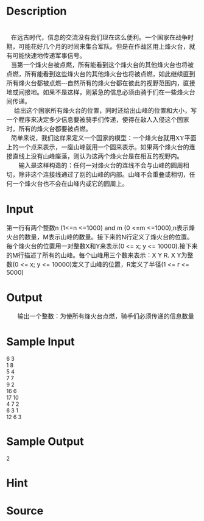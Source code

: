 
# Description

<div class="content"><div><span style="font-size: 12pt">  </span></div>
<p class="MsoNormal" style="margin: 0cm 0cm 0pt"><span lang="EN-US" style="font-size: 12pt"><span style="mso-spacerun: yes"><font face="Times New Roman">   </font></span></span><span style="font-size: 12pt; font-family: 宋体; mso-ascii-font-family: &#39;Times New Roman&#39;; mso-hansi-font-family: &#39;Times New Roman&#39;">在远古时代，信息的交流没有我们现在这么便利。一个国家在战争时期，可能花好几个月的时间来集合军队。但是在作战区用上烽火台，就有可能快速地传递军事信号。</span><span lang="EN-US" style="font-size: 12pt"><o:p></o:p></span></p>
<p class="MsoNormal" style="margin: 0cm 0cm 0pt"><span lang="EN-US" style="font-size: 12pt"><span style="mso-spacerun: yes"><font face="Times New Roman">   </font></span></span><span style="font-size: 12pt; font-family: 宋体; mso-ascii-font-family: &#39;Times New Roman&#39;; mso-hansi-font-family: &#39;Times New Roman&#39;">当第一个烽火台被点燃，所有能看到这个烽火台的其他烽火台也将被点燃，所有能看到这些烽火台的其他烽火台也将被点燃，如此继续直到所有烽火台都被点燃</span><span lang="EN-US" style="font-size: 12pt"><font face="Times New Roman">---</font></span><span style="font-size: 12pt; font-family: 宋体; mso-ascii-font-family: &#39;Times New Roman&#39;; mso-hansi-font-family: &#39;Times New Roman&#39;">自然所有的烽火台都在彼此的视野范围内，直接地或间接地。如果不是这样，则紧急的信息必须由骑手们在一些烽火台间传递。</span><span lang="EN-US" style="font-size: 12pt"><o:p></o:p></span></p>
<p class="MsoNormal" style="margin: 0cm 0cm 0pt"><span lang="EN-US" style="font-size: 12pt"><span style="mso-spacerun: yes"><font face="Times New Roman">     </font></span></span><span style="font-size: 12pt; font-family: 宋体; mso-ascii-font-family: &#39;Times New Roman&#39;; mso-hansi-font-family: &#39;Times New Roman&#39;">给出这个国家所有烽火台的位置，同时还给出山峰的位置和大小，写一个程序来决定多少信息要被骑手们传递，使得在敌人入侵这个国家时，所有的烽火台都要被点燃。</span><span lang="EN-US" style="font-size: 12pt"><o:p></o:p></span></p>
<p class="MsoNormal" style="margin: 0cm 0cm 0pt"><span lang="EN-US" style="font-size: 12pt"><span style="mso-spacerun: yes"><font face="Times New Roman">   </font></span></span><span style="font-size: 12pt; font-family: 宋体; mso-ascii-font-family: &#39;Times New Roman&#39;; mso-hansi-font-family: &#39;Times New Roman&#39;">简单来说，我们这样来定义一个国家的模型：一个烽火台就用</span><span lang="EN-US" style="font-size: 12pt"><font face="Times New Roman">XY</font></span><span style="font-size: 12pt; font-family: 宋体; mso-ascii-font-family: &#39;Times New Roman&#39;; mso-hansi-font-family: &#39;Times New Roman&#39;">平面上的一个点来表示，一座山峰就用一个圆来表示。如果两个烽火台的连接直线上没有山峰座落，则认为这两个烽火台是在相互的视野内。</span><span lang="EN-US" style="font-size: 12pt"><o:p></o:p></span></p>
<p class="MsoNormal" style="margin: 0cm 0cm 0pt; text-indent: 24pt"><span style="font-size: 12pt; font-family: 宋体; mso-ascii-font-family: &#39;Times New Roman&#39;; mso-hansi-font-family: &#39;Times New Roman&#39;">输入是这样构造的：任何一对烽火台的连线不会与山峰的圆周相切，除非这个连接线通过了别的山峰的内部。山峰不会重叠或相切，任何一个烽火台也不会在山峰内或它的圆周上。</span><span lang="EN-US" style="font-size: 12pt"><o:p></o:p></span></p>
<p></p></div>

# Input

<div class="content"><p><font size="3"> <span style="font-size: 12pt">第一行有两个整数</span></font><span style="font-size: 12pt">n (1&lt;=n &lt;=1000) and m (0 &lt;=m &lt;=1000),n</span><span style="font-size: 12pt">表示烽火台的数量，</span><span style="font-size: 12pt">M</span><span style="font-size: 12pt">表示山峰的数量。接下来的</span><span style="font-size: 12pt">N</span><span style="font-size: 12pt">行定义了烽火台的位置。每个烽火台的位置用一对整数</span><span style="font-size: 12pt">X</span><span style="font-size: 12pt">和</span><span style="font-size: 12pt">Y</span><span style="font-size: 12pt">来表示</span><span style="font-size: 12pt">(0 &lt;= x; y &lt;= 10000).</span><span style="font-size: 12pt">接下来的</span><span style="font-size: 12pt">M</span><span style="font-size: 12pt">行描述了所有的山峰。每个山峰用三个数来表示：</span><span style="font-size: 12pt">X Y R. X Y</span><span style="font-size: 12pt">为整数</span><span style="font-size: 12pt">(0 &lt;= x; y &lt;= 10000)</span><span style="font-size: 12pt">定义了山峰的位置，</span><span style="font-size: 12pt">R</span><span style="font-size: 12pt">定义了半径</span><span style="font-size: 12pt">(1 &lt;= r &lt;= 5000)</span></p></div>

# Output

<div class="content"><div style="text-indent: 21.75pt"><span style="font-size: 12pt">输出一个整数：为使所有烽火台点燃，骑手们必须传递的信息数量</span></div></div>

# Sample Input

<div class="content"><span class="sampledata">6  3<br/>
1  8<br/>
5  4<br/>
7  7<br/>
9  2<br/>
16  6<br/>
17  10<br/>
4  7  2<br/>
6  3  1<br/>
12  6  3<br/>
</span></div>

# Sample Output

<div class="content"><span class="sampledata">2</span></div>

# Hint

<div class="content"><p></p></div>

# Source

<div class="content"><p><a href="problemset.php?search="></a></p></div>

